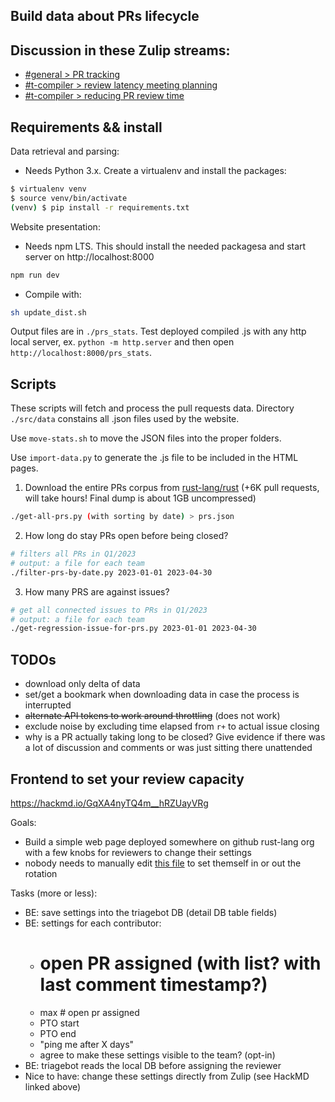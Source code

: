 ## Build data about PRs lifecycle

## Discussion in these Zulip streams:

- [#general > PR tracking](https://rust-lang.zulipchat.com/#narrow/stream/122651-general/topic/PR.20tracking)
- [#t-compiler > review latency meeting planning](https://rust-lang.zulipchat.com/#narrow/stream/131828-t-compiler/topic/review.20latency.20meeting.20planning)
- [#t-compiler > reducing PR review time](https://rust-lang.zulipchat.com/#narrow/stream/131828-t-compiler/topic/Reducing.20PR.20review.20time)

## Requirements && install

Data retrieval and parsing:

- Needs Python 3.x. Create a virtualenv and install the packages:
``` sh
$ virtualenv venv
$ source venv/bin/activate
(venv) $ pip install -r requirements.txt
```

Website presentation:

- Needs npm LTS. This should install the needed packagesa and start server on http://localhost:8000
``` sh
npm run dev
```

- Compile with:

``` sh
sh update_dist.sh
```

Output files are in `./prs_stats`. Test deployed compiled .js with any http local server, ex. `python -m http.server` and then open `http://localhost:8000/prs_stats`.

## Scripts

These scripts will fetch and process the pull requests data. Directory `./src/data` constains all .json files used by the website.


Use `move-stats.sh` to move the JSON files into the proper folders.

Use `import-data.py` to generate the .js file to be included in the HTML pages.

1. Download the entire PRs corpus from [rust-lang/rust](https://github.com/rust-lang/rust/pulls) (+6K pull requests, will take hours! Final dump is about 1GB uncompressed)

``` sh
./get-all-prs.py (with sorting by date) > prs.json
```

2. How long do stay PRs open before being closed?

``` sh
# filters all PRs in Q1/2023
# output: a file for each team
./filter-prs-by-date.py 2023-01-01 2023-04-30
```

3. How many PRS are against issues?

``` sh
# get all connected issues to PRs in Q1/2023
# output: a file for each team
./get-regression-issue-for-prs.py 2023-01-01 2023-04-30
```

## TODOs

- download only delta of data
- set/get a bookmark when downloading data in case the process is interrupted
- <del>alternate API tokens to work around throttling</del> (does not work)
- exclude noise by excluding time elapsed from `r+` to actual issue closing
- why is a PR actually taking long to be closed? Give evidence if there was a lot of discussion and comments or was just sitting there unattended

## Frontend to set your review capacity

https://hackmd.io/GqXA4nyTQ4m__hRZUayVRg

Goals:
- Build a simple web page deployed somewhere on github rust-lang org with a few knobs for reviewers to change their settings
- nobody needs to manually edit [this file](https://github.com/rust-lang/team/blob/master/teams/compiler.toml) to set themself in or out the rotation

Tasks (more or less):
- BE: save settings into the triagebot DB (detail DB table fields)
- BE: settings for each contributor:
    - # open PR assigned (with list? with last comment timestamp?)
    - max # open pr assigned
    - PTO start
    - PTO end
    - "ping me after X days"
    - agree to make these settings visible to the team? (opt-in)
- BE: triagebot reads the local DB before assigning the reviewer
- Nice to have: change these settings directly from Zulip (see HackMD linked above)
